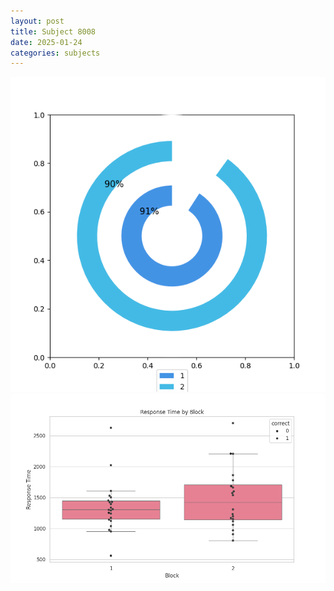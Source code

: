 ```yaml
---
layout: post
title: Subject 8008
date: 2025-01-24
categories: subjects
---
```


![](data/8008/run-20/8008__acc_test.png)
![](data/8008/run-20/8008_rt.png)
